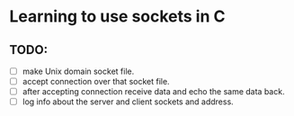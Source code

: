 Learning to use sockets in C
============================

TODO:
-----
- [ ] make Unix domain socket file.
- [ ] accept connection over that socket file.
- [ ] after accepting connection receive data and echo the same data back.
- [ ] log info about the server and client sockets and address.
